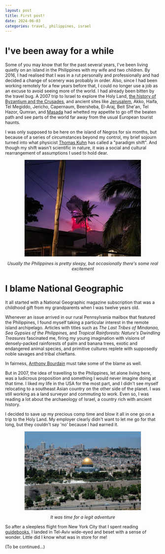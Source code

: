 ```yaml
---
layout: post
title: First post!
date: 2024-06-03
categories: travel, philippines, israel 
---
```


# I've been away for a while

Some of you may know that for the past several years, I've been living quietly on an island in the Philippines with my wife and two children. By 2016, I had realised that I was in a rut personally and professionally and had decided a change of scenery was probably in order. Also, since I had been working remotely for a few years before that, I could no longer use a job as an excuse to avoid seeing more of the world. I had already been bitten by the travel bug.  A 2007 trip to Israel to explore the Holy Land, [the history of Byzantium and the Crusades](https://a.co/d/iG7us9w), and ancient sites like [Jerusalem](https://a.co/d/j5WFl43), Akko, Haifa, Tel Megiddo, Jericho, Capernaum, Beersheba, El-Araj, Beit She'an, Tel Hazor, Qumran, and [Masada](https://a.co/d/3wRYZkH) had whetted my appetite to go off the beaten path and see parts of the world far away from the usual European tourist haunts.

I was only supposed to be here on the island of Negros for six months, but because of a series of circumstances beyond my control, my brief sojourn turned into what physicist [Thomas Kuhn](https://plato.stanford.edu/entries/thomas-kuhn/) has called a "paradigm shift". And though my shift wasn't scientific in nature, it was a social and cultural rearrangement of assumptions I used to hold dear.


<img src="/assets/images/kanlaon.jpg" style="max-width:75%; display:block; margin:auto;">
<p style="text-align:center; font-size:inherit;"><i>Usually the Philippines is pretty sleepy, but occasionally there's some real excitement</i></p>

# I blame National Geographic 

It all started with a National Geographic magazine subscription that was a childhood gift from my grandparents when I was twelve years old. 

Whenever an issue arrived in our rural Pennsylvania mailbox that featured the Philippines, I found myself taking a particular interest in the remote island archipelago. Articles with titles such as <i>The Last Tribes of Mindanao, Sea Gypsies of the Philippines,</i> and <i>Tropical Rainforests: Nature's Dwindling Treasures</i> fascinated me, firing my young imagination with visions of densely-packed rainforests of palm and banana trees, exotic and endangered animal species, and primitive cultures replete with supposedly noble savages and tribal chieftans.

In fairness, [Anthony Bourdain](https://www.amazon.com/Anthony-Bourdain-No-Reservations-Season/dp/B09229BZ67) must take some of the blame as well.

But in 2007, the idea of travelling to the Philippines, let alone living here, was a ludicrous proposition and something I would never imagine doing at that time. I liked my life in the USA for the most part, and I didn't see myself relocating to a southeast Asian country on the other side of the planet. I was still working as a land surveyor and commuting to work. Even so, I was reading a lot about the archaeology of Israel, a country rich with ancient history. 

I decided to save up my precious comp time and blow it all in one go on a trip to the Holy Land. My employer clearly didn't want to let me go for that long, but they couldn't say 'no' because I had earned it.  

<img src="/assets/images/jerusalem.jpg" style="max-width:75%; display:block; margin:auto;">
<p style="text-align:center; font-size:inherit;"><i>It was time for a legit adventure</i></p>

So after a sleepless flight from New York City that I spent reading [guidebooks](https://a.co/d/hUw6sTQ), I landed in Tel-Aviv wide-eyed and beset with a sense of wonder. Little did I know what was in store for me!

(To be continued...)



